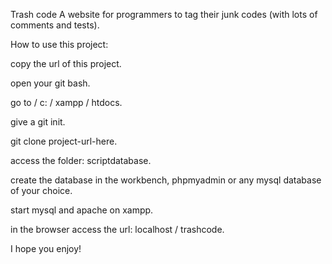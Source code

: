Trash code
A website for programmers to tag their junk codes (with lots of comments and tests).

How to use this project:

copy the url of this project.

open your git bash.

go to / c: / xampp / htdocs.

give a git init.

git clone project-url-here.

access the folder: scriptdatabase.

create the database in the workbench, phpmyadmin or any mysql database of your choice.

start mysql and apache on xampp.

in the browser access the url: localhost / trashcode.

I hope you enjoy!
